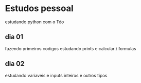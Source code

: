 # Estudos pessoal

estudando python com o Téo

## dia 01

fazendo primeiros codigos
estudando prints e calcular / formulas

## dia 02
estudando variaveis e inputs
inteiros e outros tipos